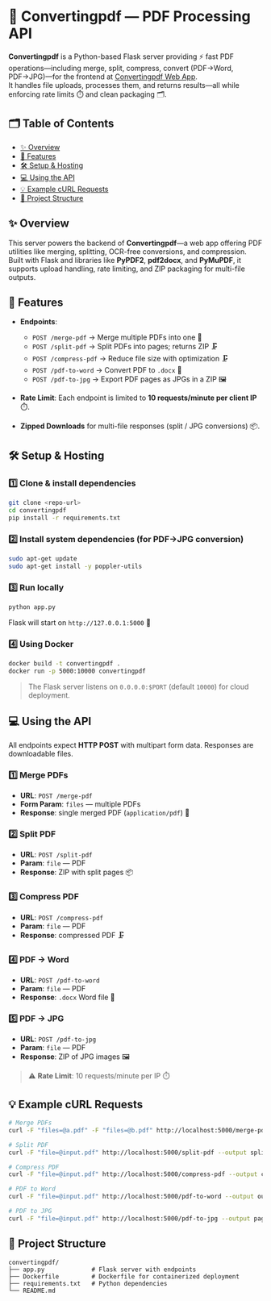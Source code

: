 # 📄 Convertingpdf — PDF Processing API

**Convertingpdf** is a Python-based Flask server providing ⚡ fast PDF operations—including merge, split, compress, convert (PDF→Word, PDF→JPG)—for the frontend at [Convertingpdf Web App](https://preview--quick-doc-tool.lovable.app/).  
It handles file uploads, processes them, and returns results—all while enforcing rate limits ⏱️ and clean packaging 🗂️.


## 🗂️ Table of Contents
- [✨ Overview](#-overview)
- [🚀 Features](#-features)
- [🛠️ Setup & Hosting](#️-setup--hosting)
- [💻 Using the API](#-using-the-api)
- [💡 Example cURL Requests](#-example-curl-requests)
- [📁 Project Structure](#-project-structure)


## ✨ Overview

This server powers the backend of **Convertingpdf**—a web app offering PDF utilities like merging, splitting, OCR-free conversions, and compression.  
Built with Flask and libraries like **PyPDF2**, **pdf2docx**, and **PyMuPDF**, it supports upload handling, rate limiting, and ZIP packaging for multi-file outputs.


## 🚀 Features

- **Endpoints**:
  - `POST /merge-pdf` → Merge multiple PDFs into one 📎
  - `POST /split-pdf` → Split PDFs into pages; returns ZIP 🗜️
  - `POST /compress-pdf` → Reduce file size with optimization 🗜️
  - `POST /pdf-to-word` → Convert PDF to `.docx` 📝
  - `POST /pdf-to-jpg` → Export PDF pages as JPGs in a ZIP 🖼️

- **Rate Limit**: Each endpoint is limited to **10 requests/minute per client IP** ⏱️.

- **Zipped Downloads** for multi-file responses (split / JPG conversions) 📦.


## 🛠️ Setup & Hosting

### 1️⃣ Clone & install dependencies
```bash
git clone <repo-url>
cd convertingpdf
pip install -r requirements.txt
```

### 2️⃣ Install system dependencies (for PDF→JPG conversion)
```bash
sudo apt-get update
sudo apt-get install -y poppler-utils
```

### 3️⃣ Run locally
```bash
python app.py
```
Flask will start on `http://127.0.0.1:5000` 🚀

### 4️⃣ Using Docker 
```bash
docker build -t convertingpdf .
docker run -p 5000:10000 convertingpdf
```
> The Flask server listens on `0.0.0.0:$PORT` (default `10000`) for cloud deployment.


## 💻 Using the API 

All endpoints expect **HTTP POST** with multipart form data. Responses are downloadable files.

### 1️⃣ Merge PDFs
- **URL**: `POST /merge-pdf`
- **Form Param**: `files` — multiple PDFs
- **Response**: single merged PDF (`application/pdf`) 📎

### 2️⃣ Split PDF
- **URL**: `POST /split-pdf`
- **Param**: `file` — PDF
- **Response**: ZIP with split pages 📦

### 3️⃣ Compress PDF
- **URL**: `POST /compress-pdf`
- **Param**: `file` — PDF
- **Response**: compressed PDF 🗜️

### 4️⃣ PDF → Word
- **URL**: `POST /pdf-to-word`
- **Param**: `file` — PDF
- **Response**: `.docx` Word file 📝

### 5️⃣ PDF → JPG
- **URL**: `POST /pdf-to-jpg`
- **Param**: `file` — PDF
- **Response**: ZIP of JPG images 🖼️

> ⚠️ **Rate Limit**: 10 requests/minute per IP ⏱️


## 💡 Example cURL Requests

```bash
# Merge PDFs
curl -F "files=@a.pdf" -F "files=@b.pdf" http://localhost:5000/merge-pdf --output merged.pdf

# Split PDF
curl -F "file=@input.pdf" http://localhost:5000/split-pdf --output split_pages.zip

# Compress PDF
curl -F "file=@input.pdf" http://localhost:5000/compress-pdf --output compressed.pdf

# PDF to Word
curl -F "file=@input.pdf" http://localhost:5000/pdf-to-word --output output.docx

# PDF to JPG
curl -F "file=@input.pdf" http://localhost:5000/pdf-to-jpg --output pages.zip
```

## 📁 Project Structure

```
convertingpdf/
├── app.py             # Flask server with endpoints
├── Dockerfile         # Dockerfile for containerized deployment
├── requirements.txt   # Python dependencies
└── README.md
```